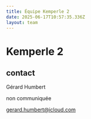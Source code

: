 ```yaml
---
title: Équipe Kemperle 2
date: 2025-06-17T10:57:35.336Z
layout: team
---
```


# Kemperle 2



## contact 

Gérard Humbert

non communiquée

gerard.humbert@icloud.com

